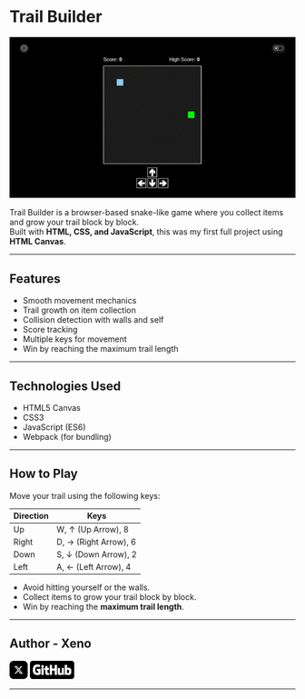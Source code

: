 # Trail Builder

![Gameplay GIF](src/assets/icons/demo/block-growing-game-demo.gif)

Trail Builder is a browser-based snake-like game where you collect items and grow your trail block by block.  
Built with **HTML, CSS, and JavaScript**, this was my first full project using **HTML Canvas**.

---

## Features

- Smooth movement mechanics
- Trail growth on item collection
- Collision detection with walls and self
- Score tracking
- Multiple keys for movement
- Win by reaching the maximum trail length

---

## Technologies Used

- HTML5 Canvas
- CSS3
- JavaScript (ES6)
- Webpack (for bundling)

---

## How to Play

Move your trail using the following keys:

| Direction | Keys                  |
| --------- | --------------------- |
| Up        | W, ↑ (Up Arrow), 8    |
| Right     | D, → (Right Arrow), 6 |
| Down      | S, ↓ (Down Arrow), 2  |
| Left      | A, ← (Left Arrow), 4  |

- Avoid hitting yourself or the walls.
- Collect items to grow your trail block by block.
- Win by reaching the **maximum trail length**.

---

## Author - Xeno

[![X](./src/assets/icons/logos/x.png)](https://x.com/xenoleads)
[![GitHub](./src/assets/icons/logos/github.png)](https://github.com/xenoleads)

---

